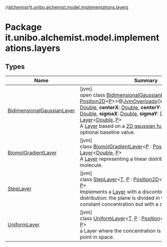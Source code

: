 //[alchemist](../../index.md)/[it.unibo.alchemist.model.implementations.layers](index.md)

# Package it.unibo.alchemist.model.implementations.layers

## Types

| Name | Summary |
|---|---|
| [BidimensionalGaussianLayer](-bidimensional-gaussian-layer/index.md) | [jvm]<br>open class [BidimensionalGaussianLayer](-bidimensional-gaussian-layer/index.md)<[P](-bidimensional-gaussian-layer/index.md) : [Position2D](../it.unibo.alchemist.model.interfaces/-position2-d/index.md)<[P](-bidimensional-gaussian-layer/index.md)>>@[JvmOverloads](https://kotlinlang.org/api/latest/jvm/stdlib/kotlin.jvm/-jvm-overloads/index.html)()constructor(**baseline**: [Double](https://kotlinlang.org/api/latest/jvm/stdlib/kotlin/-double/index.html), **centerX**: [Double](https://kotlinlang.org/api/latest/jvm/stdlib/kotlin/-double/index.html), **centerY**: [Double](https://kotlinlang.org/api/latest/jvm/stdlib/kotlin/-double/index.html), **norm**: [Double](https://kotlinlang.org/api/latest/jvm/stdlib/kotlin/-double/index.html), **sigmaX**: [Double](https://kotlinlang.org/api/latest/jvm/stdlib/kotlin/-double/index.html), **sigmaY**: [Double](https://kotlinlang.org/api/latest/jvm/stdlib/kotlin/-double/index.html)) : [Layer](../it.unibo.alchemist.model.interfaces/-layer/index.md)<[Double](https://kotlinlang.org/api/latest/jvm/stdlib/kotlin/-double/index.html), [P](-bidimensional-gaussian-layer/index.md)> <br>A [Layer](../it.unibo.alchemist.model.interfaces/-layer/index.md) based on a [2D gaussian function](../it.unibo.alchemist.model.math/-bidimensional-gaussian/index.md) and an optional baseline value. |
| [BiomolGradientLayer](-biomol-gradient-layer/index.md) | [jvm]<br>class [BiomolGradientLayer](-biomol-gradient-layer/index.md)<[P](-biomol-gradient-layer/index.md) : [Position2D](../it.unibo.alchemist.model.interfaces/-position2-d/index.md)<[P](../it.unibo.alchemist.model.implementations.environments/-abstract2-d-environment/index.md)>?> : [Layer](../it.unibo.alchemist.model.interfaces/-layer/index.md)<[Double](https://docs.oracle.com/javase/8/docs/api/java/lang/Double.html), [P](../it.unibo.alchemist.model.implementations.environments/-abstract2-d-environment/index.md)> <br>A [Layer](../it.unibo.alchemist.model.interfaces/-layer/index.md) representing a linear distribution in space of a molecule. |
| [StepLayer](-step-layer/index.md) | [jvm]<br>class [StepLayer](-step-layer/index.md)<[T](-step-layer/index.md), [P](-step-layer/index.md) : [Position2D](../it.unibo.alchemist.model.interfaces/-position2-d/index.md)<out [P](-step-layer/index.md)>?> : [Layer](../it.unibo.alchemist.model.interfaces/-layer/index.md)<[T](-step-layer/index.md), [P](-step-layer/index.md)> <br>Implements a [Layer](../it.unibo.alchemist.model.interfaces/-layer/index.md) with a discontinue spatial distribution: the plane is divided in two parts, both with a constant concentration but with a different in value. |
| [UniformLayer](-uniform-layer/index.md) | [jvm]<br>class [UniformLayer](-uniform-layer/index.md)<[T](-uniform-layer/index.md), [P](-uniform-layer/index.md) : [Position](../it.unibo.alchemist.model.interfaces/-position/index.md)<out [P](-step-layer/index.md)>?> : [Layer](../it.unibo.alchemist.model.interfaces/-layer/index.md)<[T](-step-layer/index.md), [P](-step-layer/index.md)> <br>a Layer where the concentration is the same at every point in space. |
